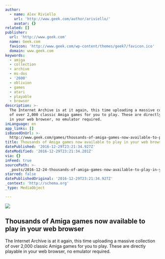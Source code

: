 ```yaml
---
author:
  - name: Alex Riviello
    url: 'http://www.geek.com/author/ariviello/'
    avatar: {}
related: []
publisher:
  url: 'http://www.geek.com'
  name: Geek.com
  favicon: 'http://www.geek.com/wp-content/themes/geek7/favicon.ico'
  domain: www.geek.com
keywords:
  - amiga
  - collection
  - archive
  - ms-dos
  - '2600'
  - oblivion
  - games
  - atari
  - playable
  - browser
description: >-
  The Internet Archive is at it again, this time uploading a massive collection
  of over 2,000 classic Amiga games for you to play. These are directly playable
  in your web browser, no emulator required.
inLanguage: en
app_links: []
isBasedOnUrl: >-
  http://www.geek.com/games/thousands-of-amiga-games-now-available-to-play-in-your-web-browser-here-are-the-best-ones-1665451/
title: Thousands of Amiga games now available to play in your web browser
datePublished: '2016-12-29T23:21:34.927Z'
dateModified: '2016-12-29T23:21:34.201Z'
via: {}
inFeed: true
sourcePath: >-
  _posts/2016-12-24-thousands-of-amiga-games-now-available-to-play-in-your-web-b.md
starred: false
datePublishedOriginal: '2016-12-29T23:21:34.927Z'
_context: 'http://schema.org'
_type: MediaObject

---
```

<article style=""><img src="https://imgflo.herokuapp.com/graph/2b2431f8e7ba7b0/7a31bee5ac950b6219043202858e5e9d/croprotate.jpg?cropheight=350&amp;cropwidth=464&amp;degrees=0&amp;input=http%3A%2F%2Fwww.geek.com%2Fwp-content%2Fuploads%2F2016%2F08%2FBatman-The-Movie.jpg&amp;x=80&amp;y=0" /><h1>Thousands of Amiga games now available to play in your web browser</h1><p>The Internet Archive is at it again, this time uploading a massive collection of over 2,000 classic Amiga games for you to play. These are directly playable in your web browser, no emulator required.</p></article>